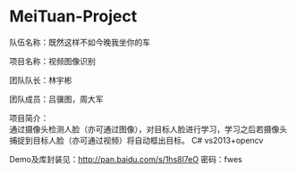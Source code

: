 # MeiTuan-Project

队伍名称：既然这样不如今晚我坐你的车  

项目名称：视频图像识别  

团队队长：林宇彬  

团队成员：吕骥图，周大军  

项目简介：  
通过摄像头检测人脸（亦可通过图像），对目标人脸进行学习，学习之后若摄像头捕捉到目标人脸（亦可通过视频）将自动框出目标。
C# vs2013+opencv  

Demo及库封装见：http://pan.baidu.com/s/1hs8l7eO 密码：fwes

